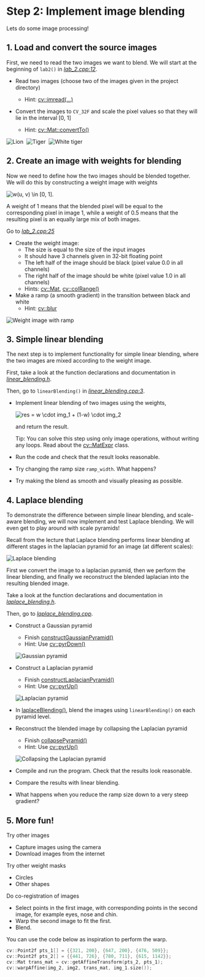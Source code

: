 # Step 2: Implement image blending
Lets do some image processing!

## 1. Load and convert the source images
First, we need to read the two images we want to blend. 
We will start at the beginning of `lab2()` in [*lab_2.cpp:12*](https://github.com/tek5030/lab-image-blending/blob/master/lab_2.cpp#L12).

- Read two images (choose two of the images given in the project directory)
  - Hint: [cv::imread(...)]
  
- Convert the images to `CV_32F` and scale the pixel values so that they will lie in the interval [0, 1]
  - Hint: [cv::Mat::convertTo()]

![Lion](thumb_lion.png)&nbsp;&nbsp;![Tiger](thumb_tiger.png)&nbsp;&nbsp;![White tiger](thumb_white_tiger.png)

## 2. Create an image with weights for blending
Now we need to define how the two images should be blended together.
We will do this by constructing a weight image with weights

![w(u, v) \in [0, 1].](math_weights.png) 

A weight of 1 means that the blended pixel will be equal to the corresponding pixel in image 1, while a weight of 0.5 means that the resulting pixel is an equally large mix of both images.

Go to [*lab_2.cpp:25*](https://github.com/tek5030/lab-image-blending/blob/master/lab_2.cpp#L25)
- Create the weight image:
  - The size is equal to the size of the input images
  - It should have 3 channels given in 32-bit floating point
  - The left half of the image should be black (pixel value 0.0 in all channels)
  - The right half of the image should be white (pixel value 1.0 in all channels)
  - Hints: [cv::Mat], [cv::colRange()]
- Make a ramp (a smooth gradient) in the transition between black and white
  - Hint: [cv::blur]
  
![Weight image with ramp](gradient.png)
  
## 3. Simple linear blending
The next step is to implement functionality for simple linear blending, where the two images are mixed according to the weight image.

First, take a look at the function declarations and documentation in [*linear_blending.h*](https://github.com/tek5030/lab-image-blending/blob/master/laplace_blending.h).

Then, go to `linearBlending()`  in [*linear_blending.cpp:3*](https://github.com/tek5030/lab-image-blending/blob/master/linear_blending.cpp#L3).

- Implement linear blending of two images using the weights,
  
  ![res = w  \cdot img_1 + (1-w) \cdot img_2](math_linear-blending.png)
  
  and return the result. 
  
  Tip: You can solve this step using only image operations, without writing any loops. 
  Read about the [cv::MatExpr] class.
  
- Run the code and check that the result looks reasonable.
- Try changing the ramp size `ramp_width`. What happens?
- Try making the blend as smooth and visually pleasing as possible.

## 4. Laplace blending
To demonstrate the difference between simple linear blending, and scale-aware blending, we will now implement and test Laplace blending.
We will even get to play around with scale pyramids!

Recall from the lecture that Laplace blending performs linear blending at different stages in the laplacian pyramid for an image (at different scales):

![Laplace blending](thumb_fig_laplace.png)

First we convert the image to a laplacian pyramid, then we perform the linear blending, and finally we reconstruct the blended laplacian into the resulting blended image.

Take a look at the function declarations and documentation in [*laplace_blending.h*](https://github.com/tek5030/lab-image-blending/blob/master/laplace_blending.h).

Then, go to [*laplace_blending.cpp*](https://github.com/tek5030/lab-image-blending/blob/master/laplace_blending.cpp).

- Construct a Gaussian pyramid
  - Finish [constructGaussianPyramid()](https://github.com/tek5030/lab-image-blending/blob/master/laplace_blending.cpp#L27)
  - Hint: Use [cv::pyrDown()]

  ![Gaussian pyramid](thumb_pyr_gauss.png)
  
- Construct a Laplacian pyramid
  - Finish [constructLaplacianPyramid()](https://github.com/tek5030/lab-image-blending/blob/master/laplace_blending.cpp#L46)
  - Hint: Use [cv::pyrUp()](https://docs.opencv.org/4.0.1/d4/d86/group__imgproc__filter.html#gada75b59bdaaca411ed6fee10085eb784)
  
  ![Laplacian pyramid](thumb_pyr_laplace.png)

- In [laplaceBlending()](https://github.com/tek5030/lab-image-blending/blob/master/laplace_blending.cpp#L20), blend the images using `linearBlending()` on each pyramid level.

- Reconstruct the blended image by collapsing the Laplacian pyramid
  - Finish [collapsePyramid()](https://github.com/tek5030/lab-image-blending/blob/master/laplace_blending.cpp#L54)
  - Hint: Use [cv::pyrUp()]
  
  ![Collapsing the Laplacian pyramid](thumb_pyr_collapse.png)
  
- Compile and run the program. Check that the results look reasonable.
- Compare the results with linear blending.
- What happens when you reduce the ramp size down to a very steep gradient?

 ## 5. More fun!
 Try other images
 - Capture images using the camera
 - Download images from the internet
 
 Try other weight masks
 - Circles
 - Other shapes
 
 Do co-registration of images
 - Select points in the first image, with corresponding points in the second image, for example eyes, nose and chin.
 - Warp the second image to fit the first.
 - Blend.
 
 You can use the code below as inspiration to perform the warp.
 
 ```c++
cv::Point2f pts_1[] = {{321, 200}, {647, 200}, {476, 509}};
cv::Point2f pts_2[] = {{441, 726}, {780, 711}, {615, 1142}};
cv::Mat trans_mat = cv::getAffineTransform(pts_2, pts_1);
cv::warpAffine(img_2, img2, trans_mat, img_1.size());
```

[cv::imread(...)]:      https://docs.opencv.org/4.5.5/d4/da8/group__imgcodecs.html#ga288b8b3da0892bd651fce07b3bbd3a56
[cv::Mat::convertTo()]: https://docs.opencv.org/4.5.5/d3/d63/classcv_1_1Mat.html#adf88c60c5b4980e05bb556080916978b
[cv::Mat]:              https://docs.opencv.org/4.5.5/d3/d63/classcv_1_1Mat.html#details
[cv::colRange()]:       https://docs.opencv.org/4.5.5/d3/d63/classcv_1_1Mat.html#aadc8f9210fe4dec50513746c246fa8d9
[cv::blur]:             https://docs.opencv.org/4.5.5/d4/d86/group__imgproc__filter.html#ga8c45db9afe636703801b0b2e440fce37
[cv::MatExpr]:          https://docs.opencv.org/4.5.5/d1/d10/classcv_1_1MatExpr.html#details
[cv::pyrDown()]:        https://docs.opencv.org/4.5.5/d4/d86/group__imgproc__filter.html#gaf9bba239dfca11654cb7f50f889fc2ff
[cv::pyrUp()]:          https://docs.opencv.org/4.5.5/d4/d86/group__imgproc__filter.html#gada75b59bdaaca411ed6fee10085eb784
